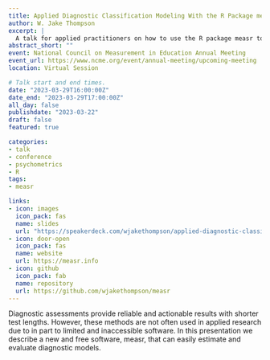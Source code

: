 ```yaml
---
title: Applied Diagnostic Classification Modeling With the R Package measr
author: W. Jake Thompson
excerpt: |
  A talk for applied practitioners on how to use the R package measr to estimate, evaluate, and use diagnostic classification models.
abstract_short: ""
event: National Council on Measurement in Education Annual Meeting
event_url: https://www.ncme.org/event/annual-meeting/upcoming-meeting
location: Virtual Session

# Talk start and end times.
date: "2023-03-29T16:00:00Z"
date_end: "2023-03-29T17:00:00Z"
all_day: false
publishdate: "2023-03-22"
draft: false
featured: true

categories:
- talk
- conference
- psychometrics
- R
tags:
- measr

links:
- icon: images
  icon_pack: fas
  name: slides
  url: "https://speakerdeck.com/wjakethompson/applied-diagnostic-classification-modeling-with-the-r-package-measr"
- icon: door-open
  icon_pack: fas
  name: website
  url: https://measr.info
- icon: github
  icon_pack: fab
  name: repository
  url: https://github.com/wjakethompson/measr
---
```


Diagnostic assessments provide reliable and actionable results with shorter test lengths. However, these methods are not often used in applied research due to in part to limited and inaccessible software. In this presentation we describe a new and free software, measr, that can easily estimate and evaluate diagnostic models.
